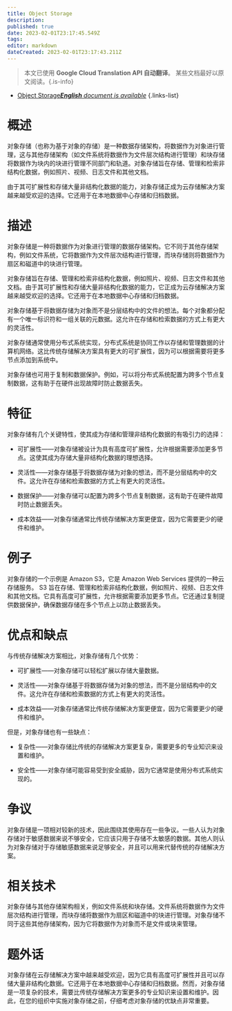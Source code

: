 ```yaml
---
title: Object Storage
description: 
published: true
date: 2023-02-01T23:17:45.549Z
tags: 
editor: markdown
dateCreated: 2023-02-01T23:17:43.211Z
---
```


> 本文已使用 **Google Cloud Translation API 自动翻译**。
某些文档最好以原文阅读。{.is-info}



- [Object Storage***English** document is available*](/en/Knowledge-base/Dictionary/object-storage)
{.links-list}


# 概述
对象存储（也称为基于对象的存储）是一种数据存储架构，将数据作为对象进行管理，这与其他存储架构（如文件系统将数据作为文件层次结构进行管理）和块存储将数据作为块内的块进行管理不同部门和轨道。对象存储旨在存储、管理和检索非结构化数据，例如照片、视频、日志文件和其他文档。

由于其可扩展性和存储大量非结构化数据的能力，对象存储正成为云存储解决方案越来越受欢迎的选择。它还用于在本地数据中心存储和归档数据。

# 描述
对象存储是一种将数据作为对象进行管理的数据存储架构。它不同于其他存储架构，例如文件系统，它将数据作为文件层次结构进行管理，而块存储则将数据作为扇区和磁道中的块进行管理。

对象存储旨在存储、管理和检索非结构化数据，例如照片、视频、日志文件和其他文档。由于其可扩展性和存储大量非结构化数据的能力，它正成为云存储解决方案越来越受欢迎的选择。它还用于在本地数据中心存储和归档数据。

对象存储基于将数据存储为对象而不是分层结构中的文件的想法。每个对象都分配有一个唯一标识符和一组关联的元数据。这允许在存储和检索数据的方式上有更大的灵活性。

对象存储通常使用分布式系统实现，分布式系统是协同工作以存储和管理数据的计算机网络。这比传统存储解决方案具有更大的可扩展性，因为可以根据需要将更多节点添加到系统中。

对象存储也可用于复制和数据保护。例如，可以将分布式系统配置为跨多个节点复制数据，这有助于在硬件出现故障时防止数据丢失。

# 特征
对象存储有几个关键特性，使其成为存储和管理非结构化数据的有吸引力的选择：

* 可扩展性——对象存储被设计为具有高度可扩展性，允许根据需要添加更多节点。这使其成为存储大量非结构化数据的理想选择。

* 灵活性——对象存储基于将数据存储为对象的想法，而不是分层结构中的文件。这允许在存储和检索数据的方式上有更大的灵活性。

* 数据保护——对象存储可以配置为跨多个节点复制数据，这有助于在硬件故障时防止数据丢失。

* 成本效益——对象存储通常比传统存储解决方案更便宜，因为它需要更少的硬件和维护。

# 例子
对象存储的一个示例是 Amazon S3，它是 Amazon Web Services 提供的一种云存储服务。 S3 旨在存储、管理和检索非结构化数据，例如照片、视频、日志文件和其他文档。它具有高度可扩展性，允许根据需要添加更多节点。它还通过复制提供数据保护，确保数据存储在多个节点上以防止数据丢失。

# 优点和缺点
与传统存储解决方案相比，对象存储有几个优势：

* 可扩展性——对象存储可以轻松扩展以存储大量数据。

* 灵活性——对象存储基于将数据存储为对象的想法，而不是分层结构中的文件。这允许在存储和检索数据的方式上有更大的灵活性。

* 成本效益——对象存储通常比传统存储解决方案更便宜，因为它需要更少的硬件和维护。

但是，对象存储也有一些缺点：

* 复杂性——对象存储比传统的存储解决方案更复杂，需要更多的专业知识来设置和维护。

* 安全性——对象存储可能容易受到安全威胁，因为它通常是使用分布式系统实现的。

# 争议
对象存储是一项相对较新的技术，因此围绕其使用存在一些争议。一些人认为对象存储对于敏感数据来说不够安全，它应该只用于存储不太敏感的数据。其他人则认为对象存储对于存储敏感数据来说足够安全，并且可以用来代替传统的存储解决方案。

# 相关技术
对象存储与其他存储架构相关，例如文件系统和块存储。文件系统将数据作为文件层次结构进行管理，而块存储将数据作为扇区和磁道中的块进行管理。对象存储不同于这些其他存储架构，因为它将数据作为对象而不是文件或块来管理。

# 题外话
对象存储在云存储解决方案中越来越受欢迎，因为它具有高度可扩展性并且可以存储大量非结构化数据。它还用于在本地数据中心存储和归档数据。然而，对象存储是一项复杂的技术，需要比传统存储解决方案更多的专业知识来设置和维护。因此，在您的组织中实施对象存储之前，仔细考虑对象存储的优缺点非常重要。